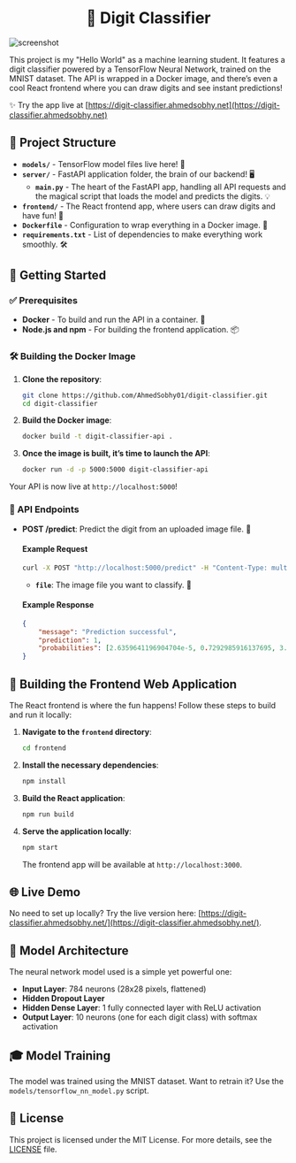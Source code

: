<h1 align="center">🔎 Digit Classifier</h1>

![screenshot](https://github.com/user-attachments/assets/de0e06fc-7f17-4a47-aabc-ea75e19135ef)

This project is my "Hello World" as a machine learning student. It features a digit classifier powered by a TensorFlow Neural Network, trained on the MNIST dataset. The API is wrapped in a Docker image, and there’s even a cool React frontend where you can draw digits and see instant predictions!

✨ Try the app live at [https://digit-classifier.ahmedsobhy.net](https://digit-classifier.ahmedsobhy.net)

## 📁 Project Structure

-   **`models/`** - TensorFlow model files live here! 🧠
-   **`server/`** - FastAPI application folder, the brain of our backend! 🖥️
    -   **`main.py`** - The heart of the FastAPI app, handling all API requests and the magical script that loads the model and predicts the digits. 💡
-   **`frontend/`** - The React frontend app, where users can draw digits and have fun! 🎨
-   **`Dockerfile`** - Configuration to wrap everything in a Docker image. 🐳
-   **`requirements.txt`** - List of dependencies to make everything work smoothly. 🛠️

## 🚀 Getting Started

### ✅ Prerequisites

-   **Docker** - To build and run the API in a container. 🐋
-   **Node.js and npm** - For building the frontend application. 📦

### 🛠️ Building the Docker Image

1. **Clone the repository**:

    ```bash
    git clone https://github.com/AhmedSobhy01/digit-classifier.git
    cd digit-classifier
    ```

2. **Build the Docker image**:

    ```bash
    docker build -t digit-classifier-api .
    ```

3. **Once the image is built, it’s time to launch the API**:
    ```bash
    docker run -d -p 5000:5000 digit-classifier-api
    ```

Your API is now live at `http://localhost:5000`!

### 🔗 API Endpoints

-   **POST /predict**: Predict the digit from an uploaded image file. 📸

    #### Example Request

    ```bash
    curl -X POST "http://localhost:5000/predict" -H "Content-Type: multipart/form-data" -F "file=@your_image_file.png"
    ```

    -   **`file`**: The image file you want to classify. 🎯

    #### Example Response

    ```json
    {
        "message": "Prediction successful",
        "prediction": 1,
        "probabilities": [2.6359641196904704e-5, 0.7292985916137695, 3.460873995209113e-5, 0.10600192844867706, 0.005066428333520889, 0.053292419761419296, 3.709441443788819e-6, 0.002449796535074711, 0.005420663394033909, 0.09840560704469681]
    }
    ```

## 🎨 Building the Frontend Web Application

The React frontend is where the fun happens! Follow these steps to build and run it locally:

1. **Navigate to the `frontend` directory**:

    ```bash
    cd frontend
    ```

2. **Install the necessary dependencies**:

    ```bash
    npm install
    ```

3. **Build the React application**:

    ```bash
    npm run build
    ```

4. **Serve the application locally**:

    ```bash
    npm start
    ```

    The frontend app will be available at `http://localhost:3000`.

## 🌐 Live Demo

No need to set up locally? Try the live version here: [https://digit-classifier.ahmedsobhy.net/](https://digit-classifier.ahmedsobhy.net/).

## 🧠 Model Architecture

The neural network model used is a simple yet powerful one:

-   **Input Layer**: 784 neurons (28x28 pixels, flattened)
-   **Hidden Dropout Layer**
-   **Hidden Dense Layer**: 1 fully connected layer with ReLU activation
-   **Output Layer**: 10 neurons (one for each digit class) with softmax activation

## 🎓 Model Training

The model was trained using the MNIST dataset. Want to retrain it? Use the `models/tensorflow_nn_model.py` script.

## 📜 License

This project is licensed under the MIT License. For more details, see the [LICENSE](LICENSE) file.
